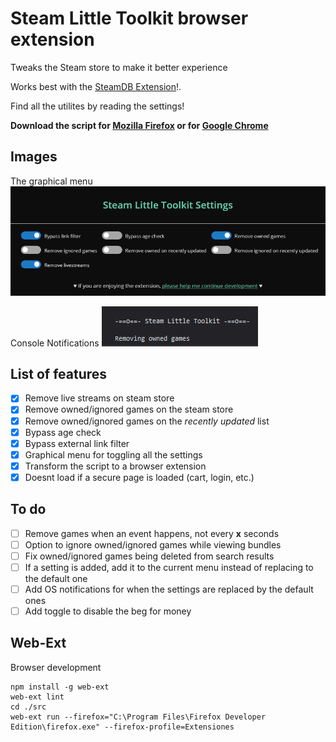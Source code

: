 # Steam Little Toolkit browser extension
Tweaks the Steam store to make it better experience

Works best with the [SteamDB Extension](https://steamdb.info/extension/)!.

Find all the utilites by reading the settings!

**Download the script for [Mozilla Firefox](https://example.com) or for [Google Chrome](https://example.com)**


## Images

The graphical menu
![Menu](README/images/Graphical_Menu.PNG)

Console Notifications
![Notifications](README/images/Notifications.PNG)

## List of features
- [x] Remove live streams on steam store
- [x] Remove owned/ignored games on the steam store
- [x] Remove owned/ignored games on the *recently updated* list
- [x] Bypass age check
- [x] Bypass external link filter
- [x] Graphical menu for toggling all the settings
- [x] Transform the script to a browser extension
- [x] Doesnt load if a secure page is loaded (cart, login, etc.)

## To do
- [ ] Remove games when an event happens, not every **x** seconds
- [ ] Option to ignore owned/ignored games while viewing bundles
- [ ] Fix owned/ignored games being deleted from search results
- [ ] If a setting is added, add it to the current menu instead of replacing to the default one
- [ ] Add OS notifications for when the settings are replaced by the default ones
- [ ] Add toggle to disable the beg for money

## Web-Ext
Browser development
```
npm install -g web-ext
web-ext lint
cd ./src
web-ext run --firefox="C:\Program Files\Firefox Developer Edition\firefox.exe" --firefox-profile=Extensiones
```
